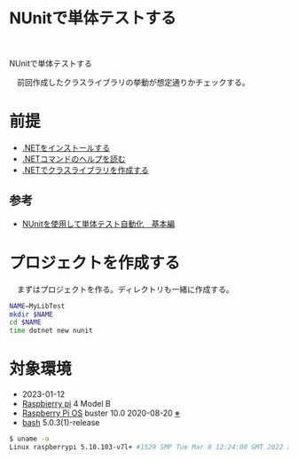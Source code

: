 # NUnitで単体テストする

　

<!-- more -->

NUnitで単体テストする

　前回作成したクラスライブラリの挙動が想定通りかチェックする。

<!-- more -->

# 前提

* [.NETをインストールする][]
* [.NETコマンドのヘルプを読む][]
* [.NETでクラスライブラリを作成する][]

[.NETをインストールする]:docs/md/20230112150348_.NETをインストールする.md
[.NETコマンドのヘルプを読む]:docs/md/20230112161954_.NETコマンドのヘルプを読む.md
[.NETでクラスライブラリを作成する]:docs/md/20230112184657_.NETでクラスライブラリを作成する.md

## 参考

* [NUnitを使用して単体テスト自動化　基本編][]

[NUnitを使用して単体テスト自動化　基本編]:https://qiita.com/suganury/items/d255ae140373af7d0146

# プロジェクトを作成する

　まずはプロジェクトを作る。ディレクトリも一緒に作成する。

```sh
NAME=MyLibTest
mkdir $NAME
cd $NAME
time dotnet new nunit
```

# 対象環境

* <time datetime="2023-01-12T19:10:58+0900" title="実施日">2023-01-12</time>
* [Raspbierry pi](https://ja.wikipedia.org/wiki/Raspberry_Pi) 4 Model B
* [Raspberry Pi OS](https://ja.wikipedia.org/wiki/Raspbian) buster 10.0 2020-08-20 [※](http://ytyaru.hatenablog.com/entry/2020/10/06/111111)
* [bash](https://ja.wikipedia.org/wiki/Bash) 5.0.3(1)-release

```sh
$ uname -a
Linux raspberrypi 5.10.103-v7l+ #1529 SMP Tue Mar 8 12:24:00 GMT 2022 armv7l GNU/Linux
```
